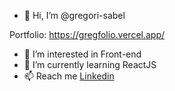 - 👋 Hi, I’m @gregori-sabel

Portfolio: https://gregfolio.vercel.app/

- 👀 I’m interested in Front-end 
- 🌱 I’m currently learning ReactJS
- 📫 Reach me [Linkedin](https://www.linkedin.com/in/gregori-sabel/)

<!---
gregori-sabel/gregori-sabel is a ✨ special ✨ repository because its `README.md` (this file) appears on your GitHub profile.
You can click the Preview link to take a look at your changes.
--->
